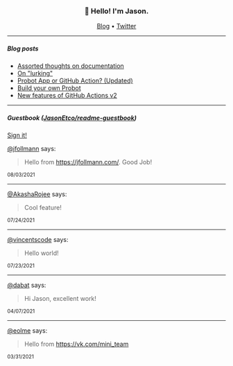<h3 align="center">👋 Hello! I'm Jason.</h3>

<p align="center">
  <a href="https://jasonet.co">Blog</a> •
  <a href="https://twitter.com/JasonEtco">Twitter</a>
</p>

---

##### Blog posts

<!--START_SECTION:posts-->
* [Assorted thoughts on documentation](https:&#x2F;&#x2F;jasonet.co&#x2F;posts&#x2F;thoughts-on-docs&#x2F;)
* [On &quot;lurking&quot;](https:&#x2F;&#x2F;jasonet.co&#x2F;posts&#x2F;on-lurking&#x2F;)
* [Probot App or GitHub Action? (Updated)](https:&#x2F;&#x2F;jasonet.co&#x2F;posts&#x2F;probot-app-or-github-action-v2&#x2F;)
* [Build your own Probot](https:&#x2F;&#x2F;jasonet.co&#x2F;posts&#x2F;build-your-own-probot&#x2F;)
* [New features of GitHub Actions v2](https:&#x2F;&#x2F;jasonet.co&#x2F;posts&#x2F;new-features-of-github-actions&#x2F;)
<!--END_SECTION:posts-->

---

##### Guestbook ([JasonEtco/readme-guestbook](https://github.com/JasonEtco/readme-guestbook))

<a href="https://readme-guestbook.vercel.app">Sign it!</a>

<!--START_SECTION:guestbook-->
[@jfollmann](https://github.com/jfollmann) says:

> Hello from https://jfollmann.com/. Good Job!

<sup>08/03/2021</sup>


---

[@AkashaRojee](https://github.com/AkashaRojee) says:

> Cool feature!

<sup>07/24/2021</sup>


---

[@vincentscode](https://github.com/vincentscode) says:

> Hello world!

<sup>07/23/2021</sup>


---

[@dabat](https://github.com/dabat) says:

> Hi Jason, excellent work! 

<sup>04/07/2021</sup>


---

[@eolme](https://github.com/eolme) says:

> Hello from https://vk.com/mini_team

<sup>03/31/2021</sup>

<!--END_SECTION:guestbook-->
<!--GUESTBOOK_LIST [{"name":"jfollmann","message":"Hello from https://jfollmann.com/. Good Job!","date":"08/03/2021"},{"name":"AkashaRojee","message":"Cool feature!","date":"07/24/2021"},{"name":"vincentscode","message":"Hello world!","date":"07/23/2021"},{"name":"dabat","message":"Hi Jason, excellent work! ","date":"04/07/2021"},{"name":"eolme","message":"Hello from https://vk.com/mini_team","date":"03/31/2021"}]-->
